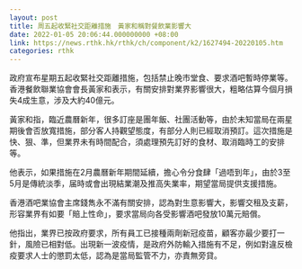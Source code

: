 ```yaml
---
layout: post
title: 周五起收緊社交距離措施　黃家和稱對餐飲業影響大
date: 2022-01-05 20:06:44.000000000 +08:00
link: https://news.rthk.hk/rthk/ch/component/k2/1627494-20220105.htm
categories: rthk
---
```


政府宣布星期五起收緊社交距離措施，包括禁止晚市堂食、要求酒吧暫時停業等。香港餐飲聯業協會會長黃家和表示，有關安排對業界影響很大，粗略估算今個月損失4成生意，涉及大約40億元。

黃家和指，臨近農曆新年，很多訂座是團年飯、社團活動等，由於未知當局在兩星期後會否放寬措施，部分客人持觀望態度，有部分人則已經取消預訂。這次措施是快、狠、準，但業界未有時間配合，須處理預先訂好的食材、取消臨時工的安排等。

他表示，如果措施在2月農曆新年期間延續，擔心令分食肆「過唔到年」，由於3至5月是傳統淡季，届時或會出現結業潮及推高失業率，期望當局提供支援措施。

香港酒吧業協會主席錢雋永不滿有關安排，認為對生意影響大，影響交租及支薪，形容業界有如要「賠上性命」，要求當局向各受影響酒吧發放10萬元賠償。

他指出，業界已按政府要求，所有員工已接種兩劑新冠疫苗，顧客亦最少要打一針，風險已相對低。出現新一波疫情，是政府外防輸入措施有不足，例如對違反檢疫要求人士的懲罰太低，認為是當局監管不力，亦責無旁貸。
